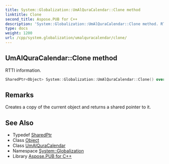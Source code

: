```yaml
---
title: System::Globalization::UmAlQuraCalendar::Clone method
linktitle: Clone
second_title: Aspose.PUB for C++
description: 'System::Globalization::UmAlQuraCalendar::Clone method. RTTI information in C++.'
type: docs
weight: 1200
url: /cpp/system.globalization/umalquracalendar/clone/
---
```

## UmAlQuraCalendar::Clone method


RTTI information.

```cpp
SharedPtr<Object> System::Globalization::UmAlQuraCalendar::Clone() override
```

## Remarks


Creates a copy of the current object and returns a shared pointer to it. 
## See Also

* Typedef [SharedPtr](../../../system/sharedptr/)
* Class [Object](../../../system/object/)
* Class [UmAlQuraCalendar](../)
* Namespace [System::Globalization](../../)
* Library [Aspose.PUB for C++](../../../)
